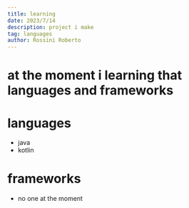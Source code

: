 ```yaml
---
title: learning
date: 2023/7/14
description: project i make
tag: languages
author: Rossini Roberto
---
```


# at the moment i learning that languages and frameworks
# languages
- java
- kotlin
# frameworks
- no one at the moment